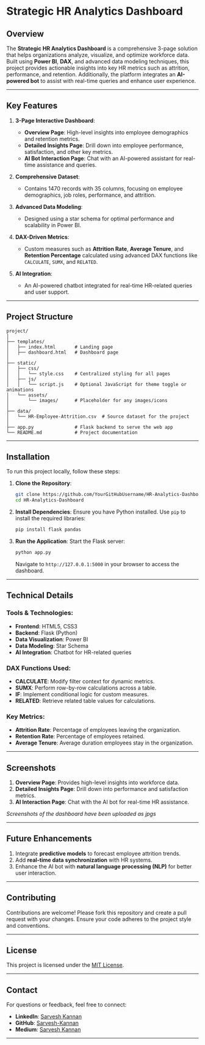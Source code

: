# **Strategic HR Analytics Dashboard**

## **Overview**
The **Strategic HR Analytics Dashboard** is a comprehensive 3-page solution that helps organizations analyze, visualize, and optimize workforce data. Built using **Power BI**, **DAX**, and advanced data modeling techniques, this project provides actionable insights into key HR metrics such as attrition, performance, and retention. Additionally, the platform integrates an **AI-powered bot** to assist with real-time queries and enhance user experience.

---

## **Key Features**
1. **3-Page Interactive Dashboard**:
   - **Overview Page**: High-level insights into employee demographics and retention metrics.
   - **Detailed Insights Page**: Drill down into employee performance, satisfaction, and other key metrics.
   - **AI Bot Interaction Page**: Chat with an AI-powered assistant for real-time assistance and queries.

2. **Comprehensive Dataset**:
   - Contains 1470 records with 35 columns, focusing on employee demographics, job roles, performance, and attrition.

3. **Advanced Data Modeling**:
   - Designed using a star schema for optimal performance and scalability in Power BI.

4. **DAX-Driven Metrics**:
   - Custom measures such as **Attrition Rate**, **Average Tenure**, and **Retention Percentage** calculated using advanced DAX functions like `CALCULATE`, `SUMX`, and `RELATED`.

5. **AI Integration**:
   - An AI-powered chatbot integrated for real-time HR-related queries and user support.

---

## **Project Structure**
```
project/
│
├── templates/
│   ├── index.html       # Landing page
│   ├── dashboard.html   # Dashboard page
│
├── static/
│   ├── css/
│   │   └── style.css    # Centralized styling for all pages
│   ├── js/
│   │   └── script.js    # Optional JavaScript for theme toggle or animations
│   └── assets/
│       └── images/      # Placeholder for any images/icons
│
├── data/
│   └── HR-Employee-Attrition.csv  # Source dataset for the project
│
├── app.py               # Flask backend to serve the web app
└── README.md            # Project documentation
```

---

## **Installation**
To run this project locally, follow these steps:

1. **Clone the Repository**:
   ```bash
   git clone https://github.com/YourGitHubUsername/HR-Analytics-Dashboard.git
   cd HR-Analytics-Dashboard
   ```

2. **Install Dependencies**:
   Ensure you have Python installed. Use `pip` to install the required libraries:
   ```bash
   pip install flask pandas
   ```

3. **Run the Application**:
   Start the Flask server:
   ```bash
   python app.py
   ```
   Navigate to `http://127.0.0.1:5000` in your browser to access the dashboard.

---

## **Technical Details**
### **Tools & Technologies**:
- **Frontend**: HTML5, CSS3
- **Backend**: Flask (Python)
- **Data Visualization**: Power BI
- **Data Modeling**: Star Schema
- **AI Integration**: Chatbot for HR-related queries

### **DAX Functions Used**:
- **CALCULATE**: Modify filter context for dynamic metrics.
- **SUMX**: Perform row-by-row calculations across a table.
- **IF**: Implement conditional logic for custom measures.
- **RELATED**: Retrieve related table values for calculations.

### **Key Metrics**:
- **Attrition Rate**: Percentage of employees leaving the organization.
- **Retention Rate**: Percentage of employees retained.
- **Average Tenure**: Average duration employees stay in the organization.

---

## **Screenshots**
1. **Overview Page**: Provides high-level insights into workforce data.
2. **Detailed Insights Page**: Drill down into performance and satisfaction metrics.
3. **AI Interaction Page**: Chat with the AI bot for real-time HR assistance.

*Screenshots of the dashboard have been uploaded as jpgs*

---

## **Future Enhancements**
1. Integrate **predictive models** to forecast employee attrition trends.
2. Add **real-time data synchronization** with HR systems.
3. Enhance the AI bot with **natural language processing (NLP)** for better user interaction.

---

## **Contributing**
Contributions are welcome! Please fork this repository and create a pull request with your changes. Ensure your code adheres to the project style and conventions.

---

## **License**
This project is licensed under the [MIT License](LICENSE).

---

## **Contact**
For questions or feedback, feel free to connect:
- **LinkedIn**: [Sarvesh Kannan](https://www.linkedin.com/in/sarvesh-kannan/)
- **GitHub**: [Sarvesh-Kannan](https://github.com/Sarvesh-Kannan)
- **Medium**: [Sarvesh Kannan](https://sarveshkannan.medium.com)

--- 
